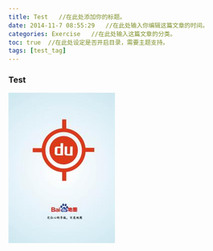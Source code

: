 ```yaml
---
title: Test   //在此处添加你的标题。
date: 2014-11-7 08:55:29   //在此处输入你编辑这篇文章的时间。
categories: Exercise   //在此处输入这篇文章的分类。
toc: true  //在此处设定是否开启目录，需要主题支持。
tags: [test_tag]
---
```


### Test
![a](test/a.jpg)